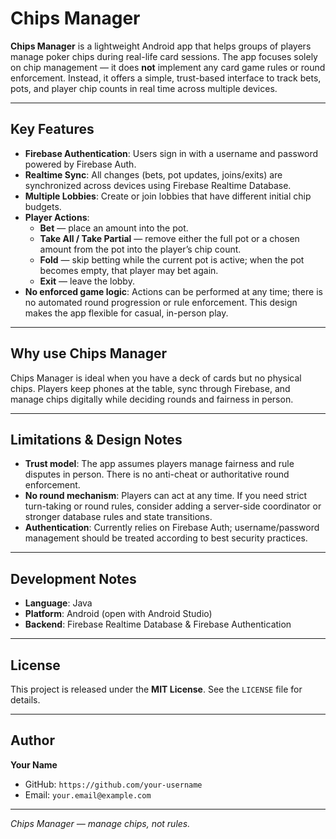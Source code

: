 # Chips Manager

**Chips Manager** is a lightweight Android app that helps groups of players manage poker chips during real-life card sessions. The app focuses solely on chip management — it does **not** implement any card game rules or round enforcement. Instead, it offers a simple, trust-based interface to track bets, pots, and player chip counts in real time across multiple devices.

---

## Key Features

- **Firebase Authentication**: Users sign in with a username and password powered by Firebase Auth.
- **Realtime Sync**: All changes (bets, pot updates, joins/exits) are synchronized across devices using Firebase Realtime Database.
- **Multiple Lobbies**: Create or join lobbies that have different initial chip budgets.
- **Player Actions**:
  - **Bet** — place an amount into the pot.
  - **Take All / Take Partial** — remove either the full pot or a chosen amount from the pot into the player’s chip count.
  - **Fold** — skip betting while the current pot is active; when the pot becomes empty, that player may bet again.
  - **Exit** — leave the lobby.
- **No enforced game logic**: Actions can be performed at any time; there is no automated round progression or rule enforcement. This design makes the app flexible for casual, in-person play.

---

## Why use Chips Manager

Chips Manager is ideal when you have a deck of cards but no physical chips. Players keep phones at the table, sync through Firebase, and manage chips digitally while deciding rounds and fairness in person.

---

## Limitations & Design Notes

- **Trust model**: The app assumes players manage fairness and rule disputes in person. There is no anti-cheat or authoritative round enforcement.
- **No round mechanism**: Players can act at any time. If you need strict turn-taking or round rules, consider adding a server-side coordinator or stronger database rules and state transitions.
- **Authentication**: Currently relies on Firebase Auth; username/password management should be treated according to best security practices.

---

## Development Notes

- **Language**: Java
- **Platform**: Android (open with Android Studio)
- **Backend**: Firebase Realtime Database & Firebase Authentication

---

## License

This project is released under the **MIT License**. See the `LICENSE` file for details.

---

## Author

**Your Name**

- GitHub: `https://github.com/your-username`
- Email: `your.email@example.com`

---

*Chips Manager — manage chips, not rules.*

